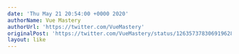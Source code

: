 ```yaml
---
date: 'Thu May 21 20:54:00 +0000 2020'
authorName: Vue Mastery
authorUrl: 'https://twitter.com/VueMastery'
originalPost: 'https://twitter.com/VueMastery/status/1263573783069196288'
layout: like
---
```

